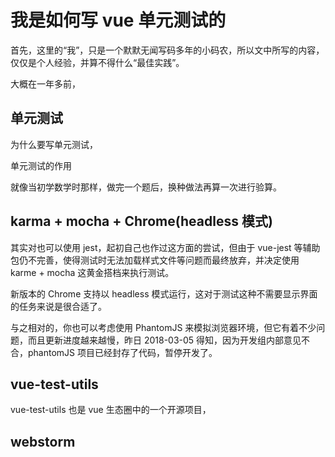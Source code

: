 # 我是如何写 vue 单元测试的

首先，这里的“我”，只是一个默默无闻写码多年的小码农，所以文中所写的内容，仅仅是个人经验，并算不得什么“最佳实践”。

大概在一年多前，

## 单元测试

为什么要写单元测试， 

单元测试的作用

就像当初学数学时那样，做完一个题后，换种做法再算一次进行验算。

## karma + mocha + Chrome(headless 模式)

其实对也可以使用 jest，起初自己也作过这方面的尝试，但由于 vue-jest 等辅助包仍不完善，使得测试时无法加载样式文件等问题而最终放弃，并决定使用 karme + mocha 这黄金搭档来执行测试。

新版本的 Chrome 支持以 headless 模式运行，这对于测试这种不需要显示界面的任务来说是很合适了。

与之相对的，你也可以考虑使用 PhantomJS 来模拟浏览器环境，但它有着不少问题，而且更新进度越来越慢，昨日 2018-03-05 得知，因为开发组内部意见不合，phantomJS 项目已经封存了代码，暂停开发了。

## vue-test-utils

vue-test-utils 也是 vue 生态圈中的一个开源项目，

## webstorm




